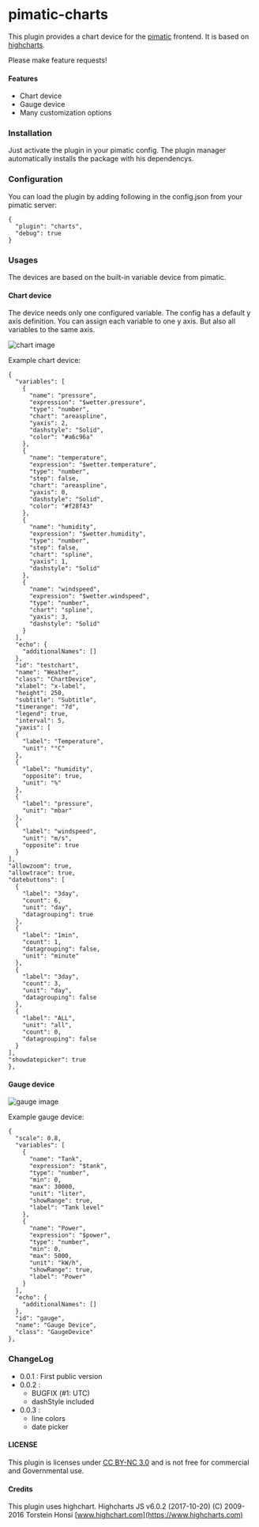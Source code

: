 pimatic-charts
=======================

This plugin provides a chart device for the [pimatic](https://pimatic.org/) frontend.
It is based on [highcharts](https://www.highcharts.com/demo).

Please make feature requests!

#### Features
* Chart device
* Gauge device
* Many customization options

### Installation

Just activate the plugin in your pimatic config. The plugin manager automatically installs the package with his dependencys.

### Configuration

You can load the plugin by adding following in the config.json from your pimatic server:

    {
      "plugin": "charts",
      "debug": true
    }

### Usages

The devices are based on the built-in variable device from pimatic.

#### Chart device

The device needs only one configured variable.
The config has a default y axis definition.
You can assign each variable to one y axis.
But also all variables to the same axis.


![chart image](https://raw.githubusercontent.com/treban/pimatic-charts/master/doc/chart.png)

Example chart device:
```
{
  "variables": [
    {
      "name": "pressure",
      "expression": "$wetter.pressure",
      "type": "number",
      "chart": "areaspline",
      "yaxis": 2,
      "dashstyle": "Solid",
      "color": "#a6c96a"
    },
    {
      "name": "temperature",
      "expression": "$wetter.temperature",
      "type": "number",
      "step": false,
      "chart": "areaspline",
      "yaxis": 0,
      "dashstyle": "Solid",
      "color": "#f28f43"
    },
    {
      "name": "humidity",
      "expression": "$wetter.humidity",
      "type": "number",
      "step": false,
      "chart": "spline",
      "yaxis": 1,
      "dashstyle": "Solid"
    },
    {
      "name": "windspeed",
      "expression": "$wetter.windspeed",
      "type": "number",
      "chart": "spline",
      "yaxis": 3,
      "dashstyle": "Solid"
    }
  ],
  "echo": {
    "additionalNames": []
  },
  "id": "testchart",
  "name": "Weather",
  "class": "ChartDevice",
  "xlabel": "x-label",
  "height": 250,
  "subtitle": "Subtitle",
  "timerange": "7d",
  "legend": true,
  "interval": 5,
  "yaxis": [
  {
    "label": "Temperature",
    "unit": "°C"
  },
  {
    "label": "humidity",
    "opposite": true,
    "unit": "%"
  },
  {
    "label": "pressure",
    "unit": "mbar"
  },
  {
    "label": "windspeed",
    "unit": "m/s",
    "opposite": true
  }
],
"allowzoom": true,
"allowtrace": true,
"datebuttons": [
  {
    "label": "3day",
    "count": 6,
    "unit": "day",
    "datagrouping": true
  },
  {
    "label": "1min",
    "count": 1,
    "datagrouping": false,
    "unit": "minute"
  },
  {
    "label": "3day",
    "count": 3,
    "unit": "day",
    "datagrouping": false
  },
  {
    "label": "ALL",
    "unit": "all",
    "count": 0,
    "datagrouping": false
  }
],
"showdatepicker": true
},

```

#### Gauge device

![gauge image](https://raw.githubusercontent.com/treban/pimatic-charts/master/doc/gauge.png)

Example gauge device:
```
{
  "scale": 0.8,
  "variables": [
    {
      "name": "Tank",
      "expression": "$tank",
      "type": "number",
      "min": 0,
      "max": 30000,
      "unit": "liter",
      "showRange": true,
      "label": "Tank level"
    },
    {
      "name": "Power",
      "expression": "$power",
      "type": "number",
      "min": 0,
      "max": 5000,
      "unit": "kW/h",
      "showRange": true,
      "label": "Power"
    }
  ],
  "echo": {
    "additionalNames": []
  },
  "id": "gauge",
  "name": "Gauge Device",
  "class": "GaugeDevice"
},

```
### ChangeLog
* 0.0.1 : First public version
* 0.0.2 :
  - BUGFIX (#1: UTC)
  - dashStyle included
* 0.0.3 :
  - line colors
  - date picker

#### LICENSE

This plugin is licenses under [CC BY-NC 3.0](https://creativecommons.org/licenses/by-nc/3.0/)
and is not free for commercial and Governmental use.

#### Credits
This plugin uses highchart.
Highcharts JS v6.0.2 (2017-10-20)
(C) 2009-2016 Torstein Honsi
[www.highchart.com](https://www.highcharts.com)
